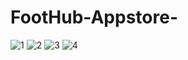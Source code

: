 # FootHub-Appstore-

![1](https://github.com/necipfazilgocer/FootHub-Appstore-/assets/114177524/3d8e7cdd-3ec2-4472-a6d3-01c2cadd6817)
![2](https://github.com/necipfazilgocer/FootHub-Appstore-/assets/114177524/bca56a20-b3c3-4dad-8946-79d31eb666e0)
![3](https://github.com/necipfazilgocer/FootHub-Appstore-/assets/114177524/da0b8d5b-25f6-4a35-855d-df5e6ce32d35)
![4](https://github.com/necipfazilgocer/FootHub-Appstore-/assets/114177524/96df43ba-f3ea-44ff-aaad-8cce92fc798e)
